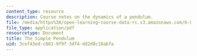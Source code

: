```yaml
---
content_type: resource
description: Course notes on the dynamics of a pendulum.
file: /media/https%3A/open-learning-course-data-rc.s3.amazonaws.com/6-832-underactuated-robotics-spring-2009/3cef43edc8819f9f3df4dd2d8c18abfa_MIT6_832s09_read_ch02.pdf
file_type: application/pdf
resourcetype: Document
title: The Simple Pendulum
uid: 3cef43ed-c881-9f9f-3df4-dd2d8c18abfa
---
```

